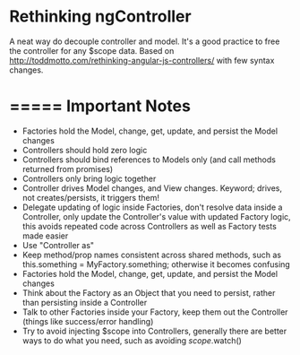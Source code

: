 Rethinking ngController
========================

A neat way do decouple controller and model. It's a good practice to free the controller for any $scope data. Based on http://toddmotto.com/rethinking-angular-js-controllers/ with few syntax changes.

=====
Important Notes
=====


* Factories hold the Model, change, get, update, and persist the Model changes
* Controllers should hold zero logic
* Controllers should bind references to Models only (and call methods returned from promises)
* Controllers only bring logic together
* Controller drives Model changes, and View changes. Keyword; drives, not creates/persists, it triggers them!
* Delegate updating of logic inside Factories, don't resolve data inside a Controller, only update the Controller's value with updated Factory logic, this avoids repeated code across Controllers as well as Factory tests made easier
* Use "Controller as"
* Keep method/prop names consistent across shared methods, such as this.something = MyFactory.something; otherwise it becomes confusing
* Factories hold the Model, change, get, update, and persist the Model changes
* Think about the Factory as an Object that you need to persist, rather than persisting inside a Controller
* Talk to other Factories inside your Factory, keep them out the Controller (things like success/error handling)
* Try to avoid injecting $scope into Controllers, generally there are better ways to do what you need, such as avoiding $scope.$watch()
